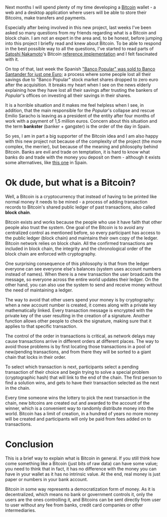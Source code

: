 Next months I will spend plenty of my time developing a [Bitcoin](https://en.wikipedia.org/wiki/Bitcoin) wallet - a web and a desktop application where users will be able to store their Bitcoins, make transfers and payments.

Especially after being involved in this new project, last weeks I've been asked so many questions from my friends regarding what is a Bitcoin and block chain. I am not an expert in the area and, to be honest, before jumping into this project I briefly read and knew about Bitcoin. To be able to respond in the best possible way to all the questions, I've started to read parts of [Satoshi Nakamoto](https://en.wikipedia.org/wiki/Satoshi_Nakamoto)'s Bitcoin [reference implementation](https://bitcoin.org/en/bitcoin-paper) and I felt fascinated with it.

On top of that, last week the Spanish ["Banco Popular" was sold to Banco Santander for just one Euro](https://econews.pt/2017/06/07/santander-acquires-banco-popular-for-one-euro/); a process where some people lost all their savings due to "Banco Popular" stock market shares dropped to zero euro after the acquisition. It breaks my heart when I see on the news elderly explaining how they have lost all their savings after trusting the bankers of *Popular*'s offices on investing all their savings in their shares.

It is a horrible situation and it makes me feel helpless when I see, in addition, that the main responsible for the *Popular*'s collapse and rescue Emilio Saracho is leaving as a president of the entity after four months of work with a payment of 1,5 million euros. Concern about this situation and the term **bankster** (banker + gangster) is the order of the day in Spain.

So yes, I am in part a big supporter of the Bitcoin idea and I am also happy with this new project not because of the complexity of the project (the more complex, the merrier), but because of the meaning and philosophy behind Bitcoin. Banks are evil and trade on temptation, it is hard to know what banks do and trade with the money you deposit on them - although it exists some alternatives, like [this one](https://www.triodos.es/es/conozca-triodos-bank/que-hacemos/) in Spain.


# Ok dude, but what is a Bitcoin?

Well, a Bitcoin is a cryptocurrency that instead of having to be printed like normal money it needs to be mined - a process of adding transaction records to Bitcoin's shared public ledger of past transactions, also called **block chain**.

Bitcoin exists and works because the people who use it have faith that other people also trust the system. One goal of the Bitcoin is to avoid any centralized control as mentioned before, so every participant has access to the public ledger (block chain) and maintains their own copy of the ledger. Bitcoin network relies on block chain. All the confirmed transactions are included in block chain, the integrity and the chronological order of the block chain are enforced with cryptography.

One surprising consequence of this philosophy is that from the ledger everyone can see everyone else's balances (system uses account numbers instead of names). When there is a new transaction the user broadcasts the message, so everyone across the entire world updates their ledger. On the other hand, you can also use the system to send and receive money without the need of maintaining a ledger.

The way to avoid that other users spend your money is by cryptography: when a new account number is created, it comes along with a private key mathematically linked. Every transaction message is encrypted with the private key of the user resulting in the creation of a signature. Another function allows other people to check the signature, making sure that it applies to that specific transaction.

The control of the order in transactions is critical, as network delays may cause transactions arrive in different orders at different places. The way to avoid those problems is by first locating those transactions in a pool of new/pending transactions, and from there they will be sorted to a giant chain that locks in their order.

To select which transaction is next, participants select a pending transaction of their choice and begin trying to solve a special problem (cryptographic hash) that will link to the end of the chain. The first person to find a solution wins, and gets to have their transaction selected as the next in the chain.

Every time someone wins the lottery to pick the next transaction in the chain, new bitcoins are created out and awarded to the account of the winner, which is a convenient way to randomly distribute money into the world. Bitcoin has a limit of creation, in a hundred of years no more money will be created and participants will only be paid from fees added on to transactions.


# Conclusion

This is a brief way to explain what is Bitcoin in general. If you still think how come something like a Bitcoin (just bits of raw data) can have some value; you need to think that in fact, it has no difference with the money you can have in your wallet as it has no intrinsic value. At the end, real money is just paper or numbers in your bank account.

Bitcoin in some way represents a democratization form of money. As it is decentralized, which means no bank or government controls it, only the users are the ones controlling it, and Bitcoins can be sent directly from user to user without any fee from banks, credit card companies or other intermediaries.

